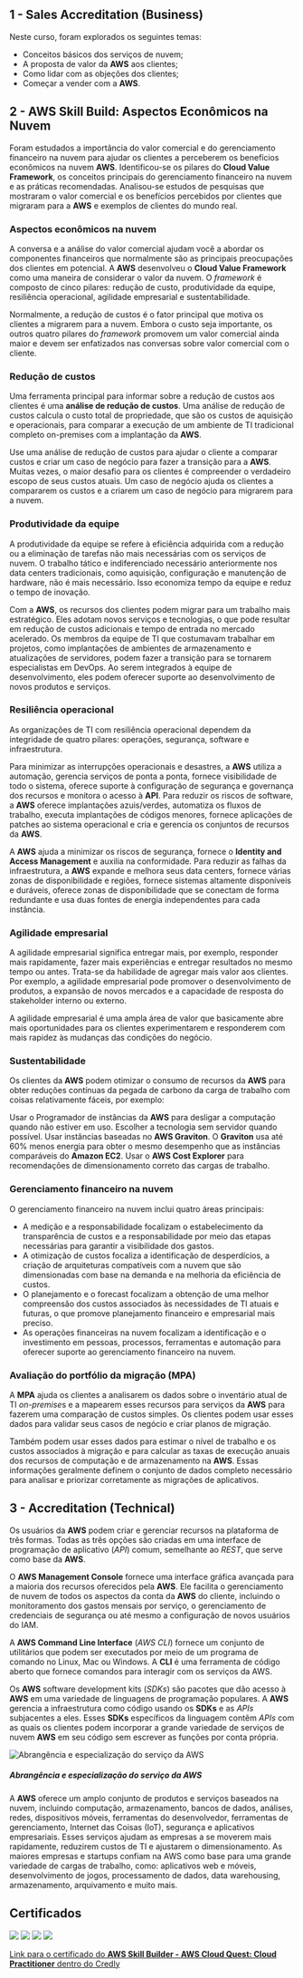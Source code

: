 ## 1 - **Sales Accreditation (Business)**

Neste curso, foram explorados os seguintes temas:

* Conceitos básicos dos serviços de nuvem;
* A proposta de valor da **AWS** aos clientes;
* Como lidar com as objeções dos clientes;
* Começar a vender com a **AWS**.


## 2 - **AWS Skill Build: Aspectos Econômicos na Nuvem**

Foram estudados a importância do valor comercial e do gerenciamento financeiro na nuvem para ajudar os clientes a perceberem os benefícios econômicos na nuvem **AWS**. Identificou-se os pilares do **Cloud Value Framework**, os conceitos principais do gerenciamento financeiro na nuvem e as práticas recomendadas. Analisou-se estudos de pesquisas que mostraram o valor comercial e os benefícios percebidos por clientes que migraram para a **AWS** e exemplos de clientes do mundo real.

### Aspectos econômicos na nuvem
A conversa e a análise do valor comercial ajudam você a abordar os componentes financeiros que normalmente são as principais preocupações dos clientes em potencial. A **AWS** desenvolveu o **Cloud Value Framework** como uma maneira de considerar o valor da nuvem. O *framework* é composto de cinco pilares: redução de custo, produtividade da equipe, resiliência operacional, agilidade empresarial e sustentabilidade. 

Normalmente, a redução de custos é o fator principal que motiva os clientes a migrarem para a nuvem. Embora o custo seja importante, os outros quatro pilares do *framework* promovem um valor comercial ainda maior e devem ser enfatizados nas conversas sobre valor comercial com o cliente.


### Redução de custos  

Uma ferramenta principal para informar sobre a redução de custos aos clientes é uma **análise de redução de custos**. Uma análise de redução de custos calcula o custo total de propriedade, que são os custos de aquisição e operacionais, para comparar a execução de um ambiente de TI tradicional completo on-premises com a implantação da **AWS**. 

Use uma análise de redução de custos para ajudar o cliente a comparar custos e criar um caso de negócio para fazer a transição para a **AWS**. Muitas vezes, o maior desafio para os clientes é compreender o verdadeiro escopo de seus custos atuais. Um caso de negócio ajuda os clientes a compararem os custos e a criarem um caso de negócio para migrarem para a nuvem.

### Produtividade da equipe

A produtividade da equipe se refere à eficiência adquirida com a redução ou a eliminação de tarefas não mais necessárias com os serviços de nuvem. O trabalho tático e indiferenciado necessário anteriormente nos data centers tradicionais, como aquisição, configuração e manutenção de hardware, não é mais necessário. Isso economiza tempo da equipe e reduz o tempo de inovação.

Com a **AWS**, os recursos dos clientes podem migrar para um trabalho mais estratégico. Eles adotam novos serviços e tecnologias, o que pode resultar em redução de custos adicionais e tempo de entrada no mercado acelerado. Os membros da equipe de TI que costumavam trabalhar em projetos, como implantações de ambientes de armazenamento e atualizações de servidores, podem fazer a transição para se tornarem especialistas em DevOps. Ao serem integrados à equipe de desenvolvimento, eles podem oferecer suporte ao desenvolvimento de novos produtos e serviços.

### Resiliência operacional

As organizações de TI com resiliência operacional dependem da integridade de quatro pilares: operações, segurança, software e infraestrutura. 

Para minimizar as interrupções operacionais e desastres, a **AWS** utiliza a automação, gerencia serviços de ponta a ponta, fornece visibilidade de todo o sistema, oferece suporte à configuração de segurança e governança dos recursos e monitora o acesso à **API**. Para reduzir os riscos de software, a **AWS** oferece implantações azuis/verdes, automatiza os fluxos de trabalho, executa implantações de códigos menores, fornece aplicações de patches ao sistema operacional e cria e gerencia os conjuntos de recursos da **AWS**.

A **AWS** ajuda a minimizar os riscos de segurança, fornece o **Identity and Access Management** e auxilia na conformidade. Para reduzir as falhas da infraestrutura, a **AWS** expande e melhora seus data centers, fornece várias zonas de disponibilidade e regiões, fornece sistemas altamente disponíveis e duráveis, oferece zonas de disponibilidade que se conectam de forma redundante e usa duas fontes de energia independentes para cada instância.

### Agilidade empresarial  
A agilidade empresarial significa entregar mais, por exemplo, responder mais rapidamente, fazer mais experiências e entregar resultados no mesmo tempo ou antes. Trata-se da habilidade de agregar mais valor aos clientes. Por exemplo, a agilidade empresarial pode promover o desenvolvimento de produtos, a expansão de novos mercados e a capacidade de resposta do stakeholder interno ou externo.

A agilidade empresarial é uma ampla área de valor que basicamente abre mais oportunidades para os clientes experimentarem e responderem com mais rapidez às mudanças das condições do negócio.  

### Sustentabilidade

Os clientes da **AWS** podem otimizar o consumo de recursos da **AWS** para obter reduções contínuas da pegada de carbono da carga de trabalho com coisas relativamente fáceis, por exemplo:

Usar o Programador de instâncias da **AWS** para desligar a computação quando não estiver em uso.
Escolher a tecnologia sem servidor quando possível.
Usar instâncias baseadas no **AWS Graviton**. O **Graviton** usa até 60% menos energia para obter o mesmo desempenho que as instâncias comparáveis do **Amazon EC2**.
Usar o **AWS Cost Explorer** para recomendações de dimensionamento correto das cargas de trabalho.

### Gerenciamento financeiro na nuvem  

O gerenciamento financeiro na nuvem inclui quatro áreas principais: 

* A medição e a responsabilidade focalizam o estabelecimento da transparência de custos e a responsabilidade por meio das etapas necessárias para garantir a visibilidade dos gastos.
* A otimização de custos focaliza a identificação de desperdícios, a criação de arquiteturas compatíveis com a nuvem que são dimensionadas com base na demanda e na melhoria da eficiência de custos.
* O planejamento e o forecast focalizam a obtenção de uma melhor compreensão dos custos associados às necessidades de TI atuais e futuras, o que promove planejamento financeiro e empresarial mais preciso.
* As operações financeiras na nuvem focalizam a identificação e o investimento em pessoas, processos, ferramentas e automação para oferecer suporte ao gerenciamento financeiro na nuvem.

### Avaliação do portfólio da migração (MPA)
A **MPA** ajuda os clientes a analisarem os dados sobre o inventário atual de TI *on-premise*s e a mapearem esses recursos para serviços da **AWS** para fazerem uma comparação de custos simples. Os clientes podem usar esses dados para validar seus casos de negócio e criar planos de migração.

Também podem usar esses dados para estimar o nível de trabalho e os custos associados à migração e para calcular as taxas de execução anuais dos recursos de computação e de armazenamento na **AWS**. Essas informações geralmente definem o conjunto de dados completo necessário para analisar e priorizar corretamente as migrações de aplicativos.

## 3 - Accreditation (Technical)

Os usuários da **AWS** podem criar e gerenciar recursos na plataforma de três formas. Todas as três opções são criadas em uma interface de programação de aplicativo (*API*) comum, semelhante ao *REST*, que serve como base da **AWS**. 

O **AWS Management Console** fornece uma interface gráfica avançada para a maioria dos recursos oferecidos pela **AWS**. Ele facilita o gerenciamento de nuvem de todos os aspectos da conta da **AWS** do cliente, incluindo o monitoramento dos gastos mensais por serviço, o gerenciamento de credenciais de segurança ou até mesmo a configuração de novos usuários do IAM.

A **AWS Command Line Interface** (*AWS CLI*) fornece um conjunto de utilitários que podem ser executados por meio de um programa de comando no Linux, Mac ou Windows. A **CLI** é uma ferramenta de código aberto que fornece comandos para interagir com os serviços da AWS.

Os **AWS** software development kits (*SDKs*) são pacotes que dão acesso à **AWS** em uma variedade de linguagens de programação populares. A **AWS** gerencia a infraestrutura como código usando os **SDKs** e as *APIs* subjacentes a eles. Esses **SDKs** específicos da linguagem contêm *APIs* com as quais os clientes podem incorporar a grande variedade de serviços de nuvem **AWS** em seu código sem escrever as funções por conta própria.

![Abrangência e especialização do serviço da AWS](img_01.png)
##### *Abrangência e especialização do serviço da AWS*

A **AWS** oferece um amplo conjunto de produtos e serviços baseados na nuvem, incluindo computação, armazenamento, bancos de dados, análises, redes, dispositivos móveis, ferramentas do desenvolvedor, ferramentas de gerenciamento, Internet das Coisas (IoT), segurança e aplicativos empresariais. Esses serviços ajudam as empresas a se moverem mais rapidamente, reduzirem custos de TI e ajustarem o dimensionamento. As maiores empresas e startups confiam na AWS como base para uma grande variedade de cargas de trabalho, como: aplicativos web e móveis, desenvolvimento de jogos, processamento de dados, data warehousing, armazenamento, arquivamento e muito mais.

## Certificados

![](certificados/1_sales_accreditation.jpeg)
![](certificados/2_cloud_economics.png)
![](certificados/3_accreditation_technical.png)
![](certificados/4_exam_prep.png)

[Link para o certificado do **AWS Skill Builder - AWS Cloud Quest: Cloud Practitioner** dentro do Credly](https://www.credly.com/earner/earned/badge/612a0ecd-3da8-4741-9ca4-a14c545a4ada)